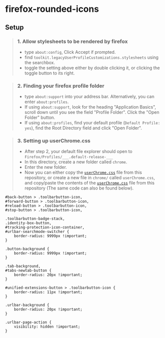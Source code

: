 # firefox-rounded-icons

## Setup

>### 1. Allow stylesheets to be rendered by firefox
> - type `about:config`, Click Accept if prompted.
> - find `toolkit.legacyUserProfileCustomizations.stylesheets` using the searchbox.
> - toggle the setting above either by double clicking it, or clicking the toggle button to its right.

>### 2. Finding your firefox profile folder
> - type `about:support` into your address bar. Alternatively, you can enter `about:profiles`.
> - If using `about:support`, look for the heading "Application Basics", scroll down until you see the field "Profile Folder". Click the "Open Folder" button.
> - If using `about:profiles`, find your default profile (`Default Profile: yes`), find the Root Directory field and click "Open Folder".

>### 3. Setting up userChrome.css
> - After step 2, your default file explorer should open to `Firefox/Profiles/___.default-release-___`
> - In this directory, create a new folder called `chrome`.
> - Enter the new folder.
> - Now you can either copy the [`userChrome.css`](https://github.com/jake05050505/firefox-rounded-icons/blob/main/userChrome.css) file from this repository, or create a new file in `chrome/` called `userChrome.css`, and copy/paste the contents of the [`userChrome.css`](userChrome.css) file from this repository (The same code can also be found below).

```
#back-button > .toolbarbutton-icon,
#forward-button > .toolbarbutton-icon,
#reload-button > .toolbarbutton-icon,
#stop-button > .toolbarbutton-icon,

.toolbarbutton-badge-stack,
.identity-box-button,
#tracking-protection-icon-container,
#urlbar-searchmode-switcher {
    border-radius: 9999px !important;
}

.button-background {
    border-radius: 9999px !important;
}

.tab-background,
#tabs-newtab-button {
    border-radius: 20px !important;
}

#unified-extensions-button > .toolbarbutton-icon {
    border-radius: 11px !important;
}

.urlbar-background {
    border-radius: 20px !important;
}

.urlbar-page-action {
    visibility: hidden !important;
}
```
